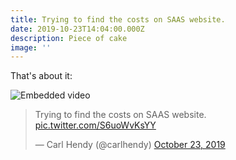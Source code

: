 ```yaml
---
title: Trying to find the costs on SAAS website.
date: 2019-10-23T14:04:00.000Z
description: Piece of cake
image: ''
---
```

That's about it:

<img class="NaturalImage-image" data-image="https://pbs.twimg.com/ext_tw_video_thumb/1186357611798638592/pu/img/GazcY8zdA8gc6G-g" alt="Embedded video" data-scribe="element:poster_image" src="https://pbs.twimg.com/ext_tw_video_thumb/1186357611798638592/pu/img/GazcY8zdA8gc6G-g?format=jpg&amp;name=small">

<blockquote class="twitter-tweet"><p lang="en" dir="ltr">Trying to find the costs on SAAS website. <a href="https://t.co/S6uoWvKsYY">pic.twitter.com/S6uoWvKsYY</a></p>&mdash; Carl Hendy (@carlhendy) <a href="https://twitter.com/carlhendy/status/1187122765133996034?ref_src=twsrc%5Etfw">October 23, 2019</a></blockquote> <script async src="https://platform.twitter.com/widgets.js" charset="utf-8"></script>
